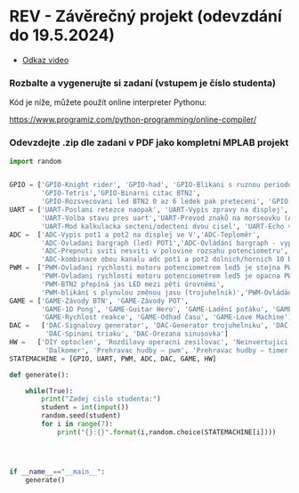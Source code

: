 # REV - Závěrečný projekt (odevzdání do 19.5.2024)
- [Odkaz video](https://youtu.be/4OCYCeq3aVA)

### Rozbalte a vygenerujte si zadaní (vstupem je číslo studenta)

Kód je níže, můžete použít online interpreter Pythonu:

https://www.programiz.com/python-programming/online-compiler/

### Odevzdejte .zip dle zadani v PDF jako kompletní MPLAB projekt

```Python
import random


GPIO = ['GPIO-Knight rider', 'GPIO-had', 'GPIO-Blikani s ruznou periodou  prepinani BTN2',
        'GPIO-Tetris','GPIO-Binarni citac BTN2',
        'GPIO-Rozsvecovani led BTN2 0 az 6 ledek pak preteceni', 'GPIO-Blikani SOS']
UART = ['UART-Poslani retezce naopak', 'UART-Vypis zpravy na displej',
        'UART-Volba stavu pres uart','UART-Prevod znaků na morseovku (ABCDE)',
        'UART-Mod kalkulacka secteni/odecteni dvou cisel', 'UART-Echo vraceni znaku']
ADC =  ['ADC-Vypis pot1 a pot2 na displej ve V','ADC-Teploměr',
        'ADC-Ovladani bargraph (led) POT1','ADC-Ovládání bargraph - vyplňuje jeden řádek displeje',
        'ADC-Prepnuti sviti nesviti v polovine rozsahu potenciometru',
        'ADC-kombinace obou kanalu adc pot1 a pot2 dolnich/hornich 10 bit', 'ADC-Pot1 v rozlišení 8 bit násobí hodnotu POT2 10 bit']
PWM =  ['PWM-Ovladani rychlosti motoru potenciometrem led5 je stejna PWM1',
        'PWM-Ovladani rychlosti motoru potenciometrem led5 je opacna PWM1', 'PWM-Ovladani rychlosti motoru potenciometrem bez led',
        'PWM-BTN2 přepíná jas LED mezi pěti úrovněmi',
        'PWM-blikání s plynulou změnou jasu (trojuhelnik)','PWM-Ovládání rychlosti motoru tlačítky']
GAME = ['GAME-Závody BTN', 'GAME-Závody POT',
        'GAME-1D Pong', 'GAME-Guitar Hero', 'GAME-Ladění poťáku', 'GAME-Uhodni číslo',
        'GAME-Rychlost reakce', 'GAME-Odhad času', 'GAME-Love Machine']
DAC =   ['DAC-Signalovy generator', 'DAC-Generator trojuhelniku', 'DAC-Generator pulkruh',
         'DAC-Spinani triaku', 'DAC-Orezana sinusovka']
HW =   ['DIY optoclen', 'Rozdilovy operacni zesilovac', 'Neinvertujici scitac',
         'Dalkomer', 'Prehravac hudby – pwm', 'Prehravac hudby – timer:']
STATEMACHINE = [GPIO, UART, PWM, ADC, DAC, GAME, HW]

def generate():

    while(True):
        print("Zadej cislo studenta:")
        student = int(input())
        random.seed(student)
        for i in range(7):
            print("{}:{}".format(i,random.choice(STATEMACHINE[i])))




if __name__=="__main__":
    generate()
```
